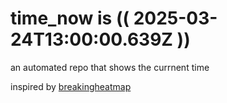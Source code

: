 # time_now is (( 2025-03-24T13:00:00.639Z ))

an automated repo that shows the currnent time

inspired by [breakingheatmap](https://github.com/breakingheatmap/breakingheatmap)